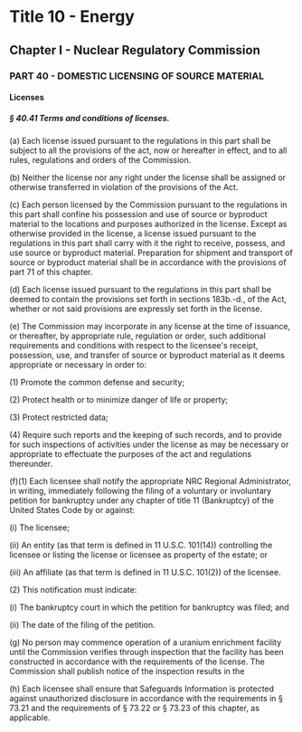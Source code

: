 
# Title 10 - Energy
## Chapter I - Nuclear Regulatory Commission
### PART 40 - DOMESTIC LICENSING OF SOURCE MATERIAL
#### Licenses
##### § 40.41 Terms and conditions of licenses.

(a) Each license issued pursuant to the regulations in this part shall be subject to all the provisions of the act, now or hereafter in effect, and to all rules, regulations and orders of the Commission.

(b) Neither the license nor any right under the license shall be assigned or otherwise transferred in violation of the provisions of the Act.

(c) Each person licensed by the Commission pursuant to the regulations in this part shall confine his possession and use of source or byproduct material to the locations and purposes authorized in the license. Except as otherwise provided in the license, a license issued pursuant to the regulations in this part shall carry with it the right to receive, possess, and use source or byproduct material. Preparation for shipment and transport of source or byproduct material shall be in accordance with the provisions of part 71 of this chapter.

(d) Each license issued pursuant to the regulations in this part shall be deemed to contain the provisions set forth in sections 183b.-d., of the Act, whether or not said provisions are expressly set forth in the license.

(e) The Commission may incorporate in any license at the time of issuance, or thereafter, by appropriate rule, regulation or order, such additional requirements and conditions with respect to the licensee's receipt, possession, use, and transfer of source or byproduct material as it deems appropriate or necessary in order to:

(1) Promote the common defense and security;

(2) Protect health or to minimize danger of life or property;

(3) Protect restricted data;

(4) Require such reports and the keeping of such records, and to provide for such inspections of activities under the license as may be necessary or appropriate to effectuate the purposes of the act and regulations thereunder.

(f)(1) Each licensee shall notify the appropriate NRC Regional Administrator, in writing, immediately following the filing of a voluntary or involuntary petition for bankruptcy under any chapter of title 11 (Bankruptcy) of the United States Code by or against:

(i) The licensee;

(ii) An entity (as that term is defined in 11 U.S.C. 101(14)) controlling the licensee or listing the license or licensee as property of the estate; or

(iii) An affiliate (as that term is defined in 11 U.S.C. 101(2)) of the licensee.

(2) This notification must indicate:

(i) The bankruptcy court in which the petition for bankruptcy was filed; and

(ii) The date of the filing of the petition.

(g) No person may commence operation of a uranium enrichment facility until the Commission verifies through inspection that the facility has been constructed in accordance with the requirements of the license. The Commission shall publish notice of the inspection results in the

(h) Each licensee shall ensure that Safeguards Information is protected against unauthorized disclosure in accordance with the requirements in § 73.21 and the requirements of § 73.22 or § 73.23 of this chapter, as applicable.
